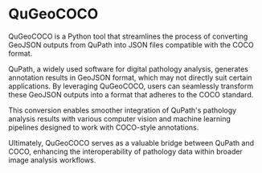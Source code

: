 # QuGeoCOCO

QuGeoCOCO is a Python tool that streamlines the process of 
converting GeoJSON outputs from QuPath into JSON files compatible 
with the COCO format. 

QuPath, a widely 
used software for digital pathology analysis, generates annotation results 
in GeoJSON format, which may not directly suit certain applications. 
By leveraging QuGeoCOCO, users can seamlessly transform these GeoJSON 
outputs into a format that adheres to the COCO standard. 

This conversion enables smoother integration of QuPath's pathology 
analysis results with various computer vision and machine learning pipelines 
designed to work with COCO-style annotations. 

Ultimately, QuGeoCOCO serves as a valuable bridge between QuPath and COCO, 
enhancing the interoperability of pathology data within broader image analysis 
workflows.

